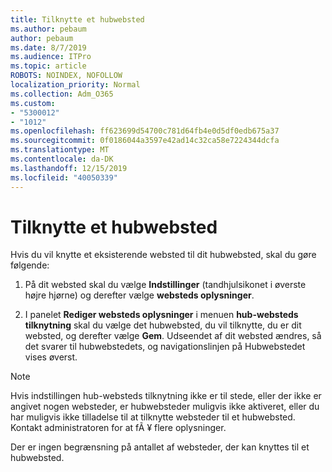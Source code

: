 ```yaml
---
title: Tilknytte et hubwebsted
ms.author: pebaum
author: pebaum
ms.date: 8/7/2019
ms.audience: ITPro
ms.topic: article
ROBOTS: NOINDEX, NOFOLLOW
localization_priority: Normal
ms.collection: Adm_O365
ms.custom:
- "5300012"
- "1012"
ms.openlocfilehash: ff623699d54700c781d64fb4e0d5df0edb675a37
ms.sourcegitcommit: 0f0186044a3597e42ad14c32ca58e7224344dcfa
ms.translationtype: MT
ms.contentlocale: da-DK
ms.lasthandoff: 12/15/2019
ms.locfileid: "40050339"
---
```

# <a name="associate-a-hub-site"></a>Tilknytte et hubwebsted

Hvis du vil knytte et eksisterende websted til dit hubwebsted, skal du gøre følgende:
  
1. På dit websted skal du vælge **Indstillinger** (tandhjulsikonet i øverste højre hjørne) og derefter vælge **websteds oplysninger**.

2. I panelet **Rediger websteds oplysninger** i menuen **hub-websteds tilknytning** skal du vælge det hubwebsted, du vil tilknytte, du er dit websted, og derefter vælge **Gem**. Udseendet af dit websted ændres, så det svarer til hubwebstedets, og navigationslinjen på Hubwebstedet vises øverst.

 > [!Note]
>Hvis indstillingen hub-websteds tilknytning ikke er til stede, eller der ikke er angivet nogen websteder, er hubwebsteder muligvis ikke aktiveret, eller du har muligvis ikke tilladelse til at tilknytte websteder til et hubwebsted. Kontakt administratoren for at fÃ ¥ flere oplysninger.
>
>Der er ingen begrænsning på antallet af websteder, der kan knyttes til et hubwebsted.
  